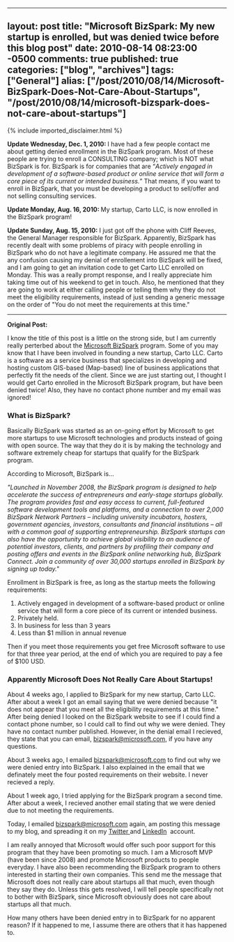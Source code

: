   ---
  layout: post
  title: "Microsoft BizSpark: My new startup is enrolled, but was denied twice before this blog post"
  date: 2010-08-14 08:23:00 -0500
  comments: true
  published: true
  categories: ["blog", "archives"]
  tags: ["General"]
  alias: ["/post/2010/08/14/Microsoft-BizSpark-Does-Not-Care-About-Startups", "/post/2010/08/14/microsoft-bizspark-does-not-care-about-startups"]
  ---
<!-- more -->
{% include imported_disclaimer.html %}
<p><strong>Update Wednesday, Dec. 1, 2010: </strong>I have had a few people contact me about getting denied enrollment in the BizSpark program. Most of these people are trying to enroll a CONSULTING company; which is NOT what BizSpark is for. BizSpark is for companies that are &ldquo;<em>Actively engaged in development of a software-based product or online service that will form a core piece of its current or intended business.</em>&rdquo; That means, if you want to enroll in BizSpark, that you must be developing a product to sell/offer and not selling consulting services.</p>
<p><strong>Update Monday, Aug. 16, 2010: </strong>My startup, Carto LLC, is now enrolled in the BizSpark program!</p>
<p><strong>Update Sunday, Aug. 15, 2010:</strong> I just got off the phone with Cliff Reeves, the General Manager responsible for BizSpark. Apparently, BizSpark has recently dealt with some problems of piracy with people enrolling in BizSpark who do not have a legitimate company. He assured me that the any confusion causing my denial of enrollement into BizSpark will be fixed, and I am going to get an invitation code to get Carto LLC enrolled on Monday. This was a really prompt response, and I really appreciate him taking time out of his weekend to get in touch. Also, he mentioned that they are going to work at either calling people or telling them why they do not meet the eligibility requirements, instead of just sending a generic message on the order of "You do not meet the requirements at this time."</p>
<hr />
<p><strong>Original Post:</strong></p>
<p>I know the title of this post is a little on the strong side, but I am currently really perterbed about the <a href="http://www.bizspark.com">Microsoft BizSpark</a> program. Some of you may know that I have been involved in founding a new startup, Carto LLC. Carto is a software as a service business that specializes in developing and hosting custom GIS-based (Map-based) line of business applications that perfectly fit the needs of the client. Since we are just starting out, I thought I would get Carto enrolled in the Microsoft BizSpark program, but have been denied twice! Also, they have no contact phone number and my email was ignored!</p>
<h3>What is BizSpark?</h3>
<p>Basically BizSpark was started as an on-going effort by Microsoft to get more startups to use Microsoft technologies and products instead of going with open source. The way that they do it is by making the technology and software extremely cheap for startups that qualify for the BizSpark program.</p>
<p>According to Microsoft, BizSpark is...</p>
<p><em>"Launched in November 2008, the BizSpark program is designed to help accelerate the success of entrepreneurs and early-stage startups globally. The program provides fast and easy access to current, full-featured software development tools and platforms, and a connection to over 2,000 BizSpark Network Partners &ndash; including university incubators, hosters, government agencies, investors, consultants and financial institutions &ndash; all with a common goal of supporting entrepreneurship. BizSpark startups can also have the opportunity to achieve global visibility to an audience of potential investors, clients, and partners by profiling their company and posting offers and events in the BizSpark online networking hub, BizSpark Connect. Join a community of over 30,000 startups enrolled in BizSpark by signing up today."</em></p>
<p>Enrollment in BizSpark is free, as long as the startup meets the following requirements:</p>
<ol>
<li>Actively engaged in development of a software-based product or online service that will form a core piece of its current or intended business.</li>
<li>Privately held.</li>
<li>In business for less than 3 years</li>
<li>Less than $1 million in annual revenue</li>
</ol>
<p>Then if you meet those requirements you get free Microsoft software to use for that three year period, at the end of which you are required to pay a fee of $100 USD.</p>
<h3>Apparently Microsoft Does Not Really Care About Startups!</h3>
<p>About 4 weeks ago, I applied to BizSpark for my new startup, Carto LLC. After about a week I got an email saying that we were denied because "it does not appear that you meet all the eligibility requirements at this time." After being denied I looked on the BizSpark website to see if I could find a contact phone number, so I could call to find out why we were denied. They have no contact number published. However, in the denial email I recieved, they state that you can email, <a href="mailto:bizspark@microsoft.com">bizspark@microsoft.com</a>, if you have any questions.</p>
<p>About 3 weeks ago, I emailed <a href="mailto:bizspark@microsoft.com">bizspark@microsoft.com</a> to find out why we were denied entry into BizSpark. I also explained in the email that we definately meet the four posted requirements on their website. I never recieved a reply.</p>
<p>About 1 week ago, I tried applying for the BizSpark program a second time. After about a week, I recieved another email stating that we were denied due to not meeting the requirements.</p>
<p>Today, I emailed <a href="mailto:bizspark@microsoft.com">bizspark@microsoft.com</a> again, am posting this message to my blog, and spreading it on my <a title="@crpietschmann" href="http://twitter.com/crpietschmann">Twitter </a>and <a href="http://www.linkedin.com/profile?viewProfile=crpietschmann">LinkedIn</a>&nbsp; account.</p>
<p>I am really annoyed that Microsoft would offer such poor support for this program that they have been promoting so much. I am a Microsoft MVP (have been since 2008) and promote Microsoft products to people everyday. I have also been recommending the BizSpark program to others interested in starting their own companies. This send me the message that Microsoft does not really care about startups all that much, even though they say they do. Unless this gets resolved, I will tell people specifically not to bother with BizSpark, since Microsoft obviously does not care about startups all that much.</p>
<p>How many others have been denied entry in to BizSpark for no apparent reason? If it happened to me, I assume there are others that it has happened to.</p>
